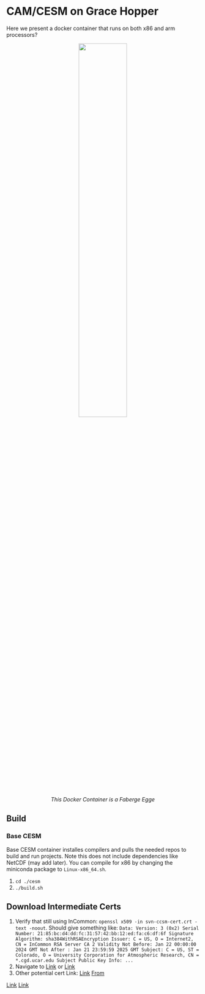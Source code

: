 # CAM/CESM on Grace Hopper 
Here we present a docker container that runs on both x86 and arm processors?

<div style="text-align: center;">
  <img src="images/egg.heic" style="width:50%;">
  <p><em>This Docker Container is a Faberge Egge</em></p>
</div>

## Build
### Base CESM 
Base CESM container installes compilers and pulls the needed repos to build and run projects. Note this does not include dependencies like NetCDF (may add later). You can compile for x86 by changing the miniconda package to `Linux-x86_64.sh`. 
1. `cd ./cesm`
2. `./build.sh`

## Download Intermediate Certs
1. Verify that still using InCommon: `openssl x509 -in svn-ccsm-cert.crt -text -noout`. Should give something like: ```Data:
        Version: 3 (0x2)
        Serial Number:
            21:85:bc:d4:dd:fc:31:57:42:bb:12:ed:fa:c6:df:6f
        Signature Algorithm: sha384WithRSAEncryption
        Issuer: C = US, O = Internet2, CN = InCommon RSA Server CA 2
        Validity
            Not Before: Jan 22 00:00:00 2024 GMT
            Not After : Jan 21 23:59:59 2025 GMT
        Subject: C = US, ST = Colorado, O = University Corporation for Atmospheric Research, CN = *.cgd.ucar.edu
        Subject Public Key Info: ...```
2. Navigate to [Link](https://uit.stanford.edu/service/ssl/chain) or [Link](https://it.colostate.edu/incommon-certificates/#)
3. Other potential cert Link: [Link](https://it.colostate.edu/incommon-certificates/#) [From](https://incommon.org/certificates/repository/)

[Link](https://github.com/NordicESMhub/containers)
[Link](https://github.com/NordicESMhub/cesm_docker_libs)

